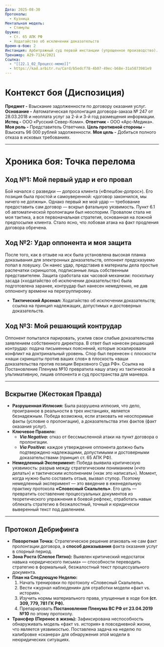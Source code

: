 ```yaml
---
Дата: 2025-08-30
Протоколы:
  - Кузница
Ментальная модель:
  - Стимулы
Оружие:
  - Ст. 65 АПК РФ
  - Ходатайство об исключении доказательств
Время-в-бою: 2
Инстанция: Арбитражный суд первой инстанции (упрощенное производство).
Тренажер: А29-7134/2021
Ссылка:
  - "[[22.1_02_Процесс-мемо]]"
  - https://kad.arbitr.ru/Card/b5edcf78-4b07-49ec-b68e-31a5873981e9
---
```

# Контекст боя (Диспозиция) 
**Предмет -** Взыскание задолженности по договору оказания услуг.
**Основание -** Автоматическая пролонгация договора-заказа № 247 от 28.03.2018 и неоплата услуг за 2-й и 3-й год размещения информации.
**Истец -** ООО «Русский Север-Коми».
**Ответчик -** ООО «Арс-Медика».
**Моя роль -** Представитель Ответчика.
**Цель противной стороны -** Взыскать 96 000 рублей задолженности.
**Моя цель -** Добиться полного отказа в исковых требованиях.

---
# Хроника боя: Точка перелома
## **Ход №1: Мой первый удар и его провал**
Бой начался с разведки — допроса клиента («Флешбэк-допрос»). Его позиция была простой и самоуверенной: «договор закончился, мы ничего не должны». Однако первый же мой удар — требование предоставить сам договор — вскрыл фатальную уязвимость. Пункт 6.1 об автоматической пролонгации был неоспорим. Провалом стала не моя тактика, а вся первоначальная стратегия, основанная на ложной предпосылке клиента. Стало ясно, что лобовая атака на факт продления договора обречена.
## **Ход №2: Удар оппонента и моя защита**
После того, как в отзыве на иск была установлена высокая планка доказывания для электронных доказательств, оппонент предсказуемо попал в ловушку. Он нанес удар, представив в материалы дела простые распечатки скриншотов, подписанные лишь собственным представителем. Защита сработала как часовой механизм: поскольку засада («ходатайство об исключении доказательств») была подготовлена заранее, контрудар был нанесен немедленно, не дав оппоненту времени на перегруппировку.
- **Тактический Арсенал:** Ходатайство об исключении доказательств; ссылка на принцип надлежащих, допустимых и достоверных доказательств.
## **Ход №3: Мой решающий контрудар**
Оппонент попытался парировать, усилив свои слабые доказательства заявлением собственного директора. В ответ был нанесен решающий контрудар: подача письменных пояснений, которые эскалировали конфликт на доктринальный уровень. Спор был перенесен с плоскости «наши скриншоты против ваших слов» в плоскость «ваши доказательства против позиции Верховного Суда РФ». Ссылка на Постановление Пленума №10 превратила нашу атаку из тактической в ультимативную, лишив оппонента и суд пространства для маневра.

---
## **Вскрытие (Жестокая Правда)**
- **Разрушенная Иллюзия:** Была разрушена иллюзия, что дело, проигранное в реальности в трех инстанциях, является безнадежным. Победа возможна, если атаковать не неоспоримые факты (условие о пролонгации), а доказательства этих фактов (факт оказания услуг).
- **Ключевое Правило:** 
	- **_Via Negativa_:** отказ от бессмысленной атаки на пункт договора о пролонгации. 
	- **_Via Positiva_:** каждое утверждение оппонента должно быть подтверждено надлежащими, допустимыми и достоверными доказательствами (принцип ст. 65 АПК РФ).
- **Немедленный Эксперимент:** Победа выявила критическую уязвимость: разрыв между стратегическим пониманием («что делать») и тактическим исполнением («как это написать»). Момент, когда нужно было составить отзыв, вызвал ступор. Поэтому немедленный эксперимент — это введение в еженедельную практику протокола **«Словесный Скальпель»**. Его цель — превратить составление процессуальных документов из теоретического упражнения в боевой рефлекс, отработать навык облекать стратегию в безжалостный, точный и юридически выверенный текст под давлением.

---
## **Протокол Дебрифинга**
- **Поворотная Точка:** Стратегическое решение атаковать не сам факт пролонгации договора, а **способ доказывания** факта оказания услуг в спорный период.
- **Зона Роста (Слепое Пятно):** Выявлен критический недостаток навыка «юридического письма» — способности переводить стратегию в формальный, безжалостный текст процессуального документа.
- **План на Следующую Неделю:** 
	1. Начать тренировки по протоколу «Словесный Скальпель». 
	2. Вести «журнал наблюдения» для отработки модели «факт vs. история». 
	3. Изучить нормы материального права, упущенные в ходе боя **(ст. 309, 779, 781 ГК РФ).**
	4. Препарировать **Постановление Пленума ВС РФ от 23.04.2019 №10** по этому протоколу.
- **Трансфер (Перенос в жизнь):** Зафиксирована неспособность обнаруживать модель «факт vs. история» в повседневной жизни, что является уязвимостью. Поставлена задача на неделю по калибровке «сканера» для обнаружения этой модели в неюридических ситуациях.